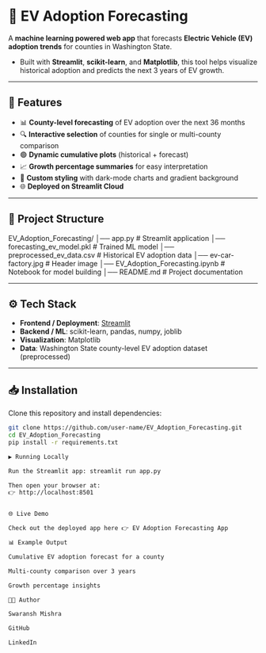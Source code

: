 # 🔮 EV Adoption Forecasting

A **machine learning powered web app** that forecasts **Electric Vehicle (EV) adoption trends** for counties in Washington State.  
- Built with **Streamlit**, **scikit-learn**, and **Matplotlib**, this tool helps visualize historical adoption and predicts the next 3 years of EV growth.

---

## 🚀 Features

- 📊 **County-level forecasting** of EV adoption over the next 36 months  
- 🔍 **Interactive selection** of counties for single or multi-county comparison  
- 🟢 **Dynamic cumulative plots** (historical + forecast)  
- 📈 **Growth percentage summaries** for easy interpretation  
- 🎨 **Custom styling** with dark-mode charts and gradient background  
- 🌐 **Deployed on Streamlit Cloud**  

---

## 📂 Project Structure

EV_Adoption_Forecasting/
│── app.py # Streamlit application
│── forecasting_ev_model.pkl # Trained ML model
│── preprocessed_ev_data.csv # Historical EV adoption data
│── ev-car-factory.jpg # Header image
│── EV_Adoption_Forecasting.ipynb # Notebook for model building
│── README.md # Project documentation


---

## ⚙️ Tech Stack

- **Frontend / Deployment**: [Streamlit](https://streamlit.io/)  
- **Backend / ML**: scikit-learn, pandas, numpy, joblib  
- **Visualization**: Matplotlib  
- **Data**: Washington State county-level EV adoption dataset (preprocessed)  

---

## 📥 Installation

Clone this repository and install dependencies:

```bash
git clone https://github.com/user-name/EV_Adoption_Forecasting.git
cd EV_Adoption_Forecasting
pip install -r requirements.txt

▶️ Running Locally

Run the Streamlit app: streamlit run app.py

Then open your browser at:
👉 http://localhost:8501


🌐 Live Demo

Check out the deployed app here 👉 EV Adoption Forecasting App

📊 Example Output

Cumulative EV adoption forecast for a county

Multi-county comparison over 3 years

Growth percentage insights

👨‍💻 Author

Swaransh Mishra

GitHub

LinkedIn

